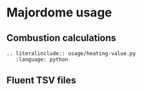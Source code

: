 # Majordome usage

## Combustion calculations

```{eval-rst}
.. literalinclude:: usage/heating-value.py
   :language: python
```

## Fluent TSV files

```{eval-rst}

```
